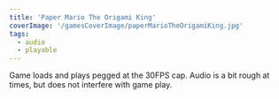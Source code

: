 ```yaml
---
title: 'Paper Mario The Origami King'
coverImage: '/gamesCoverImage/paperMarioTheOrigamiKing.jpg'
tags:
  - audio
  - playable
---
```


Game loads and plays pegged at the 30FPS cap. Audio is a bit rough at times, but does not interfere with game play.
